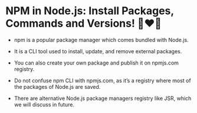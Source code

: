 # NPM in Node.js: Install Packages, Commands and Versions! 🚀❤️‍🔥

- npm is a popular package manager which comes bundled with Node.js.

- It is a CLI tool used to install, update, and remove external packages.

- You can also create your own package and publish it on npmjs.com registry.

- Do not confuse npm CLI with npmjs.com, as it’s a registry where most of the packages of Node.js are saved.

- There are alternative Node.js package managers registry like JSR, which we will discuss in future.
